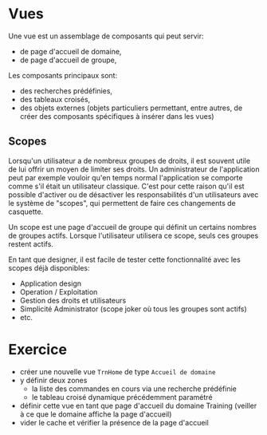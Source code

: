 Vues
====================

Une vue est un assemblage de composants qui peut servir:
- de page d'accueil de domaine,
- de page d'accueil de groupe,

Les composants principaux sont:
- des recherches prédéfinies,
- des tableaux croisés,
- des objets externes (objets particuliers permettant, entre autres, de créer des composants spécifiques à insérer dans les vues)

Scopes
---------------------------

Lorsqu'un utilisateur a de nombreux groupes de droits, il est souvent utile de lui offrir un moyen de limiter ses droits. Un administrateur de l'application peut par exemple vouloir qu'en temps normal l'application se comporte comme s'il était un utilisateur classique. C'est pour cette raison qu'il est possible d'activer ou de désactiver les responsabilités d'un utilisateurs avec le système de "scopes", qui permettent de faire ces changements de casquette.

Un scope est une page d'accueil de groupe qui définit un certains nombres de groupes actifs. Lorsque l'utilisateur utilisera ce scope, seuls ces groupes restent actifs.

En tant que designer, il est facile de tester cette fonctionnalité avec les scopes déjà disponibles:
- Application design
- Operation / Exploitation
- Gestion des droits et utilisateurs
- Simplicité Administrator (scope joker où tous les groupes sont actifs)
- etc.


Exercice
====================

- créer une nouvelle vue `TrnHome` de type `Accueil de domaine`
- y définir deux zones
    - la liste des commandes en cours via une recherche prédéfinie
    - le tableau croisé dynamique précédemment paramétré
- définir cette vue en tant que page d'accueil du domaine Training (veiller à ce que le domaine affiche la page d'accueil)
- vider le cache et vérifier la présence de la page d'accueil
